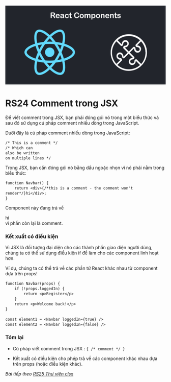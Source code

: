 ![Create-HTML-1](images/components.jpg) 

# RS24 Comment trong JSX

Để viết comment trong JSX, bạn phải đóng gói nó trong một biểu thức và sau đó sử dụng cú pháp comment nhiều dòng trong JavaScript.

Dưới đây là cú pháp comment nhiều dòng trong JavaScript:

```
/* This is a comment */
/* Which can
also be written
on multiple lines */
```

Trong JSX, bạn cần đóng gói nó bằng dấu ngoặc nhọn vì nó phải nằm trong biểu thức:

```
function Navbar() {
    return <div>{/*this is a comment - the comment won't render*/}hi</div>;
}
```

Component này đang trả về <div>hi</div> vì phần còn lại là comment.

### Kết xuất có điều kiện

Vì JSX là đối tượng đại diện cho các thành phần giao diện người dùng, chúng ta có thể sử dụng điều kiện if để làm cho các component linh hoạt hơn.

Ví dụ, chúng ta có thể trả về các phần tử React khác nhau từ component dựa trên props!

```
function Navbar(props) {
    if (!props.loggedIn) {
        return <p>Register</p>
    }
    return <p>Welcome back!</p> 
}

const element1 = <Navbar loggedIn={true} />
const element2 = <Navbar loggedIn={false} />
```

### Tóm lại

- Cú pháp viết comment trong JSX : `{ /* comment */ }`

- Kết xuất có điều kiện cho phép trả về các component khác nhau dựa trên props (hoặc điều kiện khác).

*Bài tiếp theo [RS25 Thư viện clsx](/lesson/session/session_025_clsx.md)*
